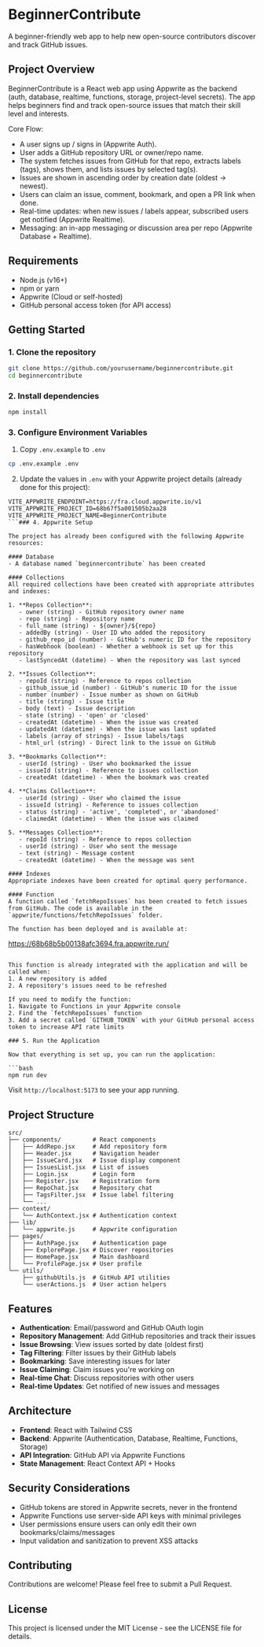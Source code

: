 # BeginnerContribute

A beginner-friendly web app to help new open-source contributors discover and track GitHub issues.

## Project Overview

BeginnerContribute is a React web app using Appwrite as the backend (auth, database, realtime, functions, storage, project-level secrets). The app helps beginners find and track open-source issues that match their skill level and interests.

Core Flow:
- A user signs up / signs in (Appwrite Auth).
- User adds a GitHub repository URL or owner/repo name.
- The system fetches issues from GitHub for that repo, extracts labels (tags), shows them, and lists issues by selected tag(s).
- Issues are shown in ascending order by creation date (oldest → newest).
- Users can claim an issue, comment, bookmark, and open a PR link when done.
- Real-time updates: when new issues / labels appear, subscribed users get notified (Appwrite Realtime).
- Messaging: an in-app messaging or discussion area per repo (Appwrite Database + Realtime).

## Requirements

- Node.js (v16+)
- npm or yarn
- Appwrite (Cloud or self-hosted)
- GitHub personal access token (for API access)

## Getting Started

### 1. Clone the repository

```bash
git clone https://github.com/yourusername/beginnercontribute.git
cd beginnercontribute
```

### 2. Install dependencies

```bash
npm install
```

### 3. Configure Environment Variables

1. Copy `.env.example` to `.env`
```bash
cp .env.example .env
```

2. Update the values in `.env` with your Appwrite project details (already done for this project):
```
VITE_APPWRITE_ENDPOINT=https://fra.cloud.appwrite.io/v1
VITE_APPWRITE_PROJECT_ID=68b67f5a001505b2aa28
VITE_APPWRITE_PROJECT_NAME=BeginnerContribute
```### 4. Appwrite Setup

The project has already been configured with the following Appwrite resources:

#### Database
- A database named `beginnercontribute` has been created

#### Collections
All required collections have been created with appropriate attributes and indexes:

1. **Repos Collection**:
   - owner (string) - GitHub repository owner name
   - repo (string) - Repository name
   - full_name (string) - ${owner}/${repo}
   - addedBy (string) - User ID who added the repository
   - github_repo_id (number) - GitHub's numeric ID for the repository
   - hasWebhook (boolean) - Whether a webhook is set up for this repository
   - lastSyncedAt (datetime) - When the repository was last synced

2. **Issues Collection**:
   - repoId (string) - Reference to repos collection
   - github_issue_id (number) - GitHub's numeric ID for the issue
   - number (number) - Issue number as shown on GitHub
   - title (string) - Issue title
   - body (text) - Issue description
   - state (string) - 'open' or 'closed'
   - createdAt (datetime) - When the issue was created
   - updatedAt (datetime) - When the issue was last updated
   - labels (array of strings) - Issue labels/tags
   - html_url (string) - Direct link to the issue on GitHub

3. **Bookmarks Collection**:
   - userId (string) - User who bookmarked the issue
   - issueId (string) - Reference to issues collection
   - createdAt (datetime) - When the bookmark was created

4. **Claims Collection**:
   - userId (string) - User who claimed the issue
   - issueId (string) - Reference to issues collection
   - status (string) - 'active', 'completed', or 'abandoned'
   - claimedAt (datetime) - When the issue was claimed

5. **Messages Collection**:
   - repoId (string) - Reference to repos collection
   - userId (string) - User who sent the message
   - text (string) - Message content
   - createdAt (datetime) - When the message was sent

#### Indexes
Appropriate indexes have been created for optimal query performance.

#### Function
A function called `fetchRepoIssues` has been created to fetch issues from GitHub. The code is available in the `appwrite/functions/fetchRepoIssues` folder.

The function has been deployed and is available at:
```
https://68b68b5b00138afc3694.fra.appwrite.run/
```

This function is already integrated with the application and will be called when:
1. A new repository is added
2. A repository's issues need to be refreshed

If you need to modify the function:
1. Navigate to Functions in your Appwrite console
2. Find the `fetchRepoIssues` function
3. Add a secret called `GITHUB_TOKEN` with your GitHub personal access token to increase API rate limits

### 5. Run the Application

Now that everything is set up, you can run the application:

```bash
npm run dev
```

Visit `http://localhost:5173` to see your app running.

## Project Structure

```
src/
├── components/         # React components
│   ├── AddRepo.jsx     # Add repository form
│   ├── Header.jsx      # Navigation header
│   ├── IssueCard.jsx   # Issue display component
│   ├── IssuesList.jsx  # List of issues
│   ├── Login.jsx       # Login form
│   ├── Register.jsx    # Registration form
│   ├── RepoChat.jsx    # Repository chat
│   ├── TagsFilter.jsx  # Issue label filtering
│   └── ...
├── context/
│   └── AuthContext.jsx # Authentication context
├── lib/
│   └── appwrite.js     # Appwrite configuration
├── pages/
│   ├── AuthPage.jsx    # Authentication page
│   ├── ExplorePage.jsx # Discover repositories
│   ├── HomePage.jsx    # Main dashboard
│   └── ProfilePage.jsx # User profile
└── utils/
    ├── githubUtils.js  # GitHub API utilities
    └── userActions.js  # User action helpers
```

## Features

- **Authentication**: Email/password and GitHub OAuth login
- **Repository Management**: Add GitHub repositories and track their issues
- **Issue Browsing**: View issues sorted by date (oldest first)
- **Tag Filtering**: Filter issues by their GitHub labels
- **Bookmarking**: Save interesting issues for later
- **Issue Claiming**: Claim issues you're working on
- **Real-time Chat**: Discuss repositories with other users
- **Real-time Updates**: Get notified of new issues and messages

## Architecture

- **Frontend**: React with Tailwind CSS
- **Backend**: Appwrite (Authentication, Database, Realtime, Functions, Storage)
- **API Integration**: GitHub API via Appwrite Functions
- **State Management**: React Context API + Hooks

## Security Considerations

- GitHub tokens are stored in Appwrite secrets, never in the frontend
- Appwrite Functions use server-side API keys with minimal privileges
- User permissions ensure users can only edit their own bookmarks/claims/messages
- Input validation and sanitization to prevent XSS attacks

## Contributing

Contributions are welcome! Please feel free to submit a Pull Request.

## License

This project is licensed under the MIT License - see the LICENSE file for details.
